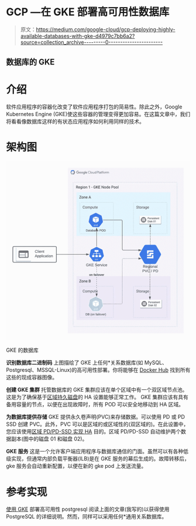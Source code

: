 # GCP —在 GKE 部署高可用性数据库

> 原文：<https://medium.com/google-cloud/gcp-deploying-highly-available-databases-with-gke-d4979c7bb6a2?source=collection_archive---------0----------------------->

## 数据库的 GKE

# 介绍

软件应用程序的容器化改变了软件应用程序打包的简易性。除此之外，Google Kubernetes Engine (GKE)使这些容器的管理变得更加容易。在这篇文章中，我们将看看像数据库这样的有状态应用程序如何利用同样的技术。

# 架构图

![](img/c64163e0c101c154e2b38ad8dc5e927b.png)

GKE 的数据库

**识别数据库二进制码**
上图描绘了 GKE 上任何*关系数据库(如 MySQL、Postgresql、MSSQL-Linux)的高可用性部署。你将能够在 [Docker Hub](https://hub.docker.com/) 找到所有这些的现成容器图像。

**创建 GKE 集群** 托管数据库的 GKE 集群应该在单个区域中有一个双区域节点池。这是为了确保基于[区域持久磁盘](https://cloud.google.com/compute/docs/disks/high-availability-regional-persistent-disk)的 HA 设置能够正常工作。
GKE 集群应该有具有备用容量的节点，以便在出现故障时，所有 POD 可以安全地移动到 HA 区域。

**为数据库提供存储** GKE 提供永久卷声明(PVC)来存储数据。可以使用 PD 或 PD SSD 创建 PVC。此外，PVC 可以是区域的或区域性的(双区域的)。在此设置中，您应该使用[区域 PD/PD-SSD 实现 HA](https://cloud.google.com/compute/docs/disks/high-availability-regional-persistent-disk) 目的。区域 PD/PD-SSD 自动维护两个数据副本(图中的磁盘 01 和磁盘 02)。

**GKE 服务**
这是一个允许客户端应用程序与数据库通信的门面。虽然可以有各种低级实现，但通常内部负载平衡器(ILB)是在 GKE 服务的幕后生成的。故障转移后，gke 服务会自动重新配置，以便在新的 gke pod 上发送流量。

# 参考实现

[使用 GKE](https://cloud.google.com/solutions/deploying-highly-available-postgresql-with-gke)
部署高可用性 postgresql 阅读上面的文章(我写的)以获得使用 PostgreSQL 的详细说明。然而，同样可以采用任何*通用关系数据库。